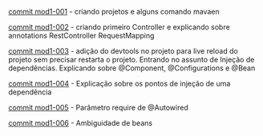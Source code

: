 [commit mod1-001](/docs/module-01/arq-01.md) - criando projetos e alguns comando mavaen

[commit mod1-002](/docs/module-01/arq-02.md) - criando primeiro Controller e explicando sobre annotations RestController RequestMapping

[commit mod1-003](/docs/module-01/arq-03.md) - adição do devtools no projeto para live reload do projeto sem precisar restarta o projeto.
Entrando no assunto de Injeção de dependências. Explicando sobre @Component, @Configurations e @Bean


[commit mod1-004](/docs/module-01/arq-04.md) - Explicação sobre os pontos de injeção de uma dependência

[commit mod1-005](/docs/module-01/arq-05.md) - Parâmetro require de @Autowired

[commit mod1-006](/docs/module-01/arq-06.md) - Ambiguidade de beans